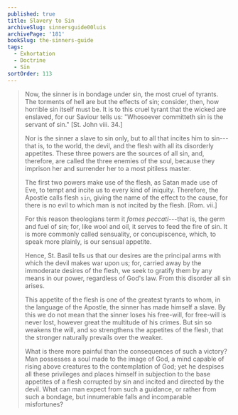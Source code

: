 ```yaml
---
published: true
title: Slavery to Sin
archiveSlug: sinnersguide00luis
archivePage: '181'
bookSlug: the-sinners-guide
tags:
  - Exhortation
  - Doctrine
  - Sin
sortOrder: 113
---
```


> Now, the sinner is in bondage under sin, the most cruel of tyrants. The torments of hell are but the effects of sin; consider, then, how horrible sin itself must be. It is to this cruel tyrant that the wicked are enslaved, for our Saviour tells us: "Whosoever committeth sin is the servant of sin." [St. John viii. 34.]
> 
> Nor is the sinner a slave to sin only, but to all that incites him to sin---that is, to the world, the devil, and the flesh with all its disorderly appetites. These three powers are the sources of all sin, and, therefore, are called the three enemies of the soul, because they imprison her and surrender her to a most pitiless master.
> 
> The first two powers make use of the flesh, as Satan made use of Eve, to tempt and incite us to every kind of iniquity. Therefore, the Apostle calls flesh `sin`, giving the name of the effect to the cause, for there is no evil to which man is not incited by the flesh. [Rom. vii.]
> 
> For this reason theologians term it *fomes peccati*---that is, the germ and fuel of sin; for, like wool and oil, it serves to feed the fire of sin. It is more commonly called sensuality, or concupiscence, which, to speak more plainly, is our sensual appetite.
> 
> Hence, St. Basil tells us that our desires are the principal arms with which the devil makes war upon us; for, carried away by the immoderate desires of the flesh, we seek to gratify them by any means in our power, regardless of God's law. From this disorder all sin arises.
> 
> This appetite of the flesh is one of the greatest tyrants to whom, in the language of the Apostle, the sinner has made himself a slave. By this we do not mean that the sinner loses his free-will, for free-will is never lost, however great the multitude of his crimes. But sin so weakens the will, and so strengthens the appetites of the flesh, that the stronger naturally prevails over the weaker.
> 
> What is there more painful than the consequences of such a victory? Man possesses a soul made to the image of God, a mind capable of rising above creatures to the contemplation of God; yet he despises all these privileges and places himself in subjection to the base appetites of a flesh corrupted by sin and incited and directed by the devil. What can man expect from such a guidance, or rather from such a bondage, but innumerable falls and incomparable misfortunes?


